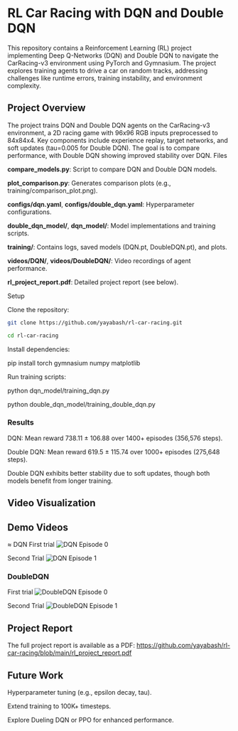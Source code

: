 # RL Car Racing with DQN and Double DQN

This repository contains a Reinforcement Learning (RL) project implementing Deep Q-Networks (DQN) and Double DQN to navigate the CarRacing-v3 environment using PyTorch and Gymnasium. The project explores training agents to drive a car on random tracks, addressing challenges like runtime errors, training instability, and environment complexity.

## Project Overview

The project trains DQN and Double DQN agents on the CarRacing-v3 environment, a 2D racing game with 96x96 RGB inputs preprocessed to 84x84x4. Key components include experience replay, target networks, and soft updates (tau=0.005 for Double DQN). The goal is to compare performance, with Double DQN showing improved stability over DQN.
Files

**compare_models.py**: Script to compare DQN and Double DQN models.

**plot_comparison.py**: Generates comparison plots (e.g., training/comparison_plot.png).

**configs/dqn.yaml**, **configs/double_dqn.yaml**: Hyperparameter configurations.

**double_dqn_model/**, **dqn_model/**: Model implementations and training scripts.

**training/**: Contains logs, saved models (DQN.pt, DoubleDQN.pt), and plots.

**videos/DQN/**, **videos/DoubleDQN/**: Video recordings of agent performance.

**rl_project_report.pdf**: Detailed project report (see below).

Setup

Clone the repository:

```bash 
git clone https://github.com/yayabash/rl-car-racing.git
```

```bash
cd rl-car-racing
```

Install dependencies:

pip install torch gymnasium numpy matplotlib


Run training scripts:

python dqn_model/training_dqn.py

python double_dqn_model/training_double_dqn.py



### Results

DQN: Mean reward 738.11 ± 106.88 over 1400+ episodes (356,576 steps).

Double DQN: Mean reward 619.5 ± 115.74 over 1000+ episodes (275,648 steps).

Double DQN exhibits better stability due to soft updates, though both models benefit from longer training.

## Video Visualization

## Demo Videos

≈ DQN
First trial
![DQN Episode 0](https://github.com/yayabash/rl-car-racing/blob/main/rl-video-DQN-episode-0.gif)

Second Trial
![DQN Episode 1](https://github.com/yayabash/rl-car-racing/blob/main/rl-video-DQN-episode-1.gif)

### DoubleDQN
First trial
![DoubleDQN Episode 0](https://github.com/yayabash/rl-car-racing/blob/main/rl-video-DoubleDQN-episode-0.gif)

Second Trial
![DoubleDQN Episode 1](https://github.com/yayabash/rl-car-racing/blob/main/rl-video-DoubleDQN-episode-1.gif)

## Project Report
The full project report is available as a PDF:
https://github.com/yayabash/rl-car-racing/blob/main/rl_project_report.pdf

## Future Work

Hyperparameter tuning (e.g., epsilon decay, tau).

Extend training to 100K+ timesteps.

Explore Dueling DQN or PPO for enhanced performance.

